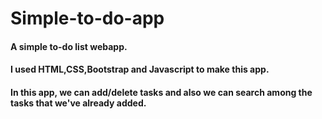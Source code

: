 # Simple-to-do-app
#### A simple to-do list webapp.
#### I used HTML,CSS,Bootstrap and Javascript to make this app.
#### In this app, we can add/delete tasks and also we can search among the tasks that we've already added.
